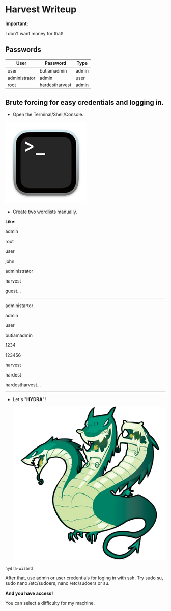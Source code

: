 # **Harvest Writeup**

**Important:**

I don't want money for that!

## Passwords

| User  | Password               |  Type      |
| ----- | -----------------------|----------- |
| user | butiamadmin | admin |
| administrator | admin | user |
| root  | hardestharvest | admin |


## Brute forcing for easy credentials and logging in.
- Open the Terminal/Shell/Console.
  
![img](/Terminal.png)

- Create two wordlists manually.

**Like:**

admin

root

user

john

administrator

harvest

guest...

--------------


administartor

admin

user

butiamadmin

1234

123456

harvest

hardest

hardestharvest...

---------------

- Let's "**HYDRA**"!

  ![img](/Hydra.png)
  
```bash
hydra-wizard
```

After that, use admin or user credentials for loging in with ssh. Try sudo su, sudo nano /etc/sudoers, nano /etc/sudoers or su.

**And you have access!**

You can select a difficulty for my machine.
